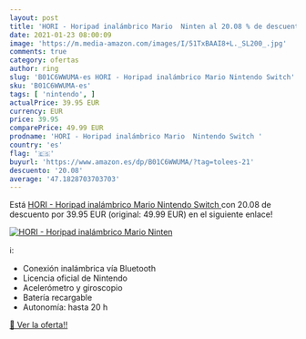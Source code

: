 ```yaml
---
layout: post
title: 'HORI - Horipad inalámbrico Mario  Ninten al 20.08 % de descuento'
date: 2021-01-23 08:00:09
image: 'https://m.media-amazon.com/images/I/51TxBAAI8+L._SL200_.jpg'
comments: true
category: ofertas
author: ring
slug: 'B01C6WWUMA-es HORI - Horipad inalámbrico Mario Nintendo Switch'
sku: 'B01C6WWUMA-es'
tags: [ 'nintendo', ]
actualPrice: 39.95 EUR
currency: EUR
price: 39.95
comparePrice: 49.99 EUR
prodname: 'HORI - Horipad inalámbrico Mario  Nintendo Switch '
country: 'es'
flag: '🇪🇸'
buyurl: 'https://www.amazon.es/dp/B01C6WWUMA/?tag=tolees-21'
descuento: '20.08'
average: '47.1828703703703'
---
```


Está [HORI - Horipad inalámbrico Mario  Nintendo Switch ](https://www.amazon.es/dp/B01C6WWUMA/?tag=tolees-21) con 20.08 de descuento por 39.95 EUR (original: 49.99 EUR) en el siguiente enlace!

[![HORI - Horipad inalámbrico Mario  Ninten](https://m.media-amazon.com/images/I/51TxBAAI8+L._SL200_.jpg)](https://www.amazon.es/dp/B01C6WWUMA/?tag=tolees-21)

ℹ️:

- Conexión inalámbrica vía Bluetooth
- Licencia oficial de Nintendo
- Acelerómetro y giroscopio
- Batería recargable
- Autonomía: hasta 20 h

[🛒 Ver la oferta!!](https://www.amazon.es/dp/B01C6WWUMA/?tag=tolees-21)
